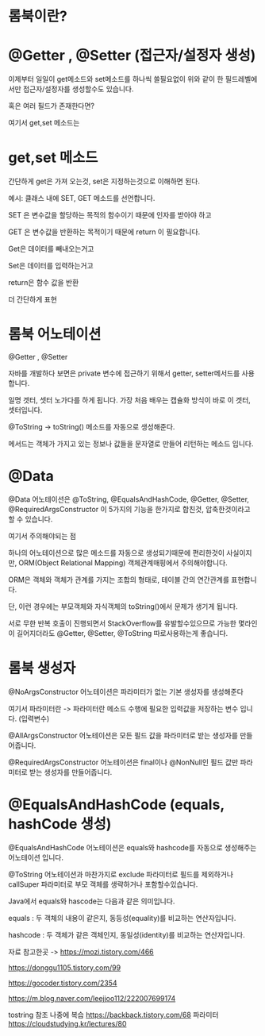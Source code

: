 롬북이란?
===

@Getter , @Setter (접근자/설정자 생성)
==

이제부터 일일이 get메소드와 set메소드를 하나씩 쓸필요없이 위와 같이 한 필드레벨에서만 접근자/설정자를 생성할수도 있습니다.

혹은 여러 필드가 존재한다면?

여기서 get,set 메소드는

get,set 메소드
===
간단하게 get은 가져 오는것, set은 지정하는것으로 이해하면 된다.

예시: 클래스 내에 SET, GET 메소드를 선언합니다.

SET 은 변수값을 할당하는 목적의 함수이기 때문에 인자를 받아야 하고

GET 은 변수값을 반환하는 목적이기 때문에 return 이 필요합니다.

Get은 데이터를 빼내오는거고

Set은 데이터를 입력하는거고

return은 함수 값을 반환

더 간단하게 표현

롬북 어노테이션
====
@Getter , @Setter

자바를 개발하다 보면은 private 변수에 접근하기 위해서 getter, setter메서드를 사용합니다. 

일명 겟터, 셋터 노가다를 하게 됩니다. 가장 처음 배우는 캡슐화 방식이 바로 이 겟터, 셋터입니다. 

@ToString -> toString() 메소드를 자동으로 생성해준다. 

메서드는 객체가 가지고 있는 정보나 값들을 문자열로 만들어 리턴하는 메소드 입니다.



@Data
===

@Data 어노테이션은 @ToString, @EqualsAndHashCode, @Getter, @Setter, @RequiredArgsConstructor 이 5가지의 기능을 한가지로 합친것, 압축한것이라고 할 수 있습니다.

여기서 주의해야되는 점

하나의 어노테이션으로 많은 메소드를 자동으로 생성되기때문에 편리한것이 사실이지만, ORM(Object Relational Mapping) 객체관계매핑에서 주의해야합니다.


ORM은 객체와 객체가 관계를 가지는 조합의 형태로, 테이블 간의 연간관계를 표현합니다. 

단, 이런 경우에는 부모객체와 자식객체의 toString()에서 문제가 생기게 됩니다. 

서로 무한 반복 호출이 진행되면서 StackOverflow를 유발할수있으므로 가능한 몇라인이 길어지더라도 @Getter, @Setter, @ToString 따로사용하는게 좋습니다.


롬북 생성자
====


@NoArgsConstructor 어노테이션은 파라미터가 없는 기본 생성자를 생성해준다

여기서 파라미터란 -> 파라미터란 메소드 수행에 필요한 입력값을 저장하는 변수 입니다. (입력변수)

@AllArgsConstructor 어노테이션은 모든 필드 값을 파라미터로 받는 생성자를 만들어줍니다. 

@RequiredArgsConstructor 어노테이션은 final이나 @NonNull인 필드 값만 파라미터로 받는 생성자를 만들어줍니다.


@EqualsAndHashCode (equals, hashCode  생성)
====

@EqualsAndHashCode 어노테이션은  equals와 hashcode를 자동으로 생성해주는 어노테이션 입니다. 

@ToString 어노테이션과 마찬가지로 exclude 파라미터로 필드를 제외하거나 callSuper 파라미터로 부모 객체를 생략하거나 포함할수있습니다.

Java에서 equals와 hascode는 다음과 같은 의미입니다.

equals : 두 객체의 내용이 같은지, 동등성(equality)를 비교하는 연산자입니다.

hashcode : 두 객체가 같은 객체인지, 동일성(identity)를 비교하는 연산자입니다.


자료 참고한곳 -> https://mozi.tistory.com/466

https://donggu1105.tistory.com/99

https://gocoder.tistory.com/2354

https://m.blog.naver.com/leejjoo112/222007699174

tostring
참조 나중에 복습
https://backback.tistory.com/68
파라미터
https://cloudstudying.kr/lectures/80
